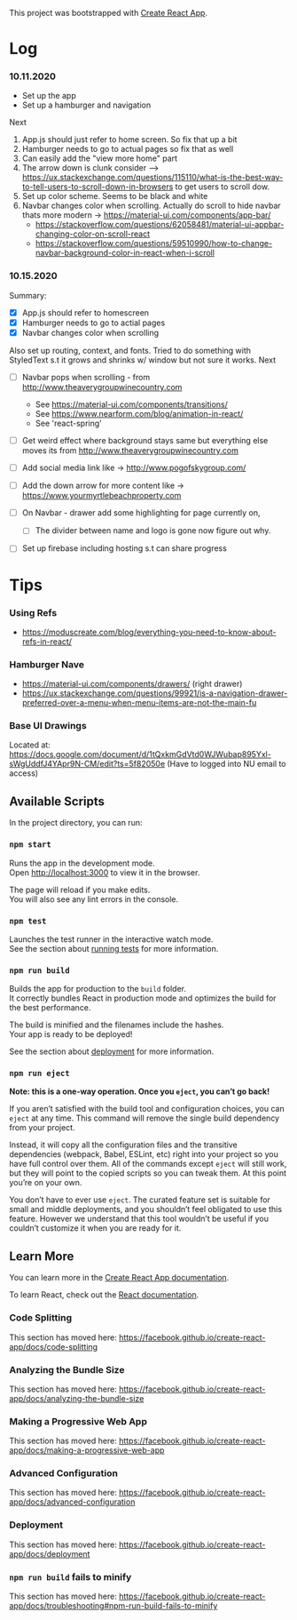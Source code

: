 This project was bootstrapped with [Create React App](https://github.com/facebook/create-react-app).

# Log

### 10.11.2020
- Set up the app
- Set up a hamburger and navigation

Next
1. App.js should just refer to home screen. So fix that up a bit
2. Hamburger needs to go to actual pages so fix that as well
3. Can easily add the "view more home" part
4. The arrow down is clunk consider --> https://ux.stackexchange.com/questions/115110/what-is-the-best-way-to-tell-users-to-scroll-down-in-browsers to get users to scroll dow. 
5. Set up color scheme. Seems to be black and white
6. Navbar changes color when scrolling.  Actually do scroll to hide navbar thats more modern -> https://material-ui.com/components/app-bar/ 
    - https://stackoverflow.com/questions/62058481/material-ui-appbar-changing-color-on-scroll-react
    - https://stackoverflow.com/questions/59510990/how-to-change-navbar-background-color-in-react-when-i-scroll

### 10.15.2020

Summary:
- [x] App.js should refer to homescreen
- [x] Hamburger needs to go to actial pages
- [x] Navbar changes color when scrolling

Also set up routing, context, and fonts. Tried to do something with StyledText s.t it grows and shrinks w/ window but not sure it works. 
Next
- [ ] Navbar pops when scrolling - from http://www.theaverygroupwinecountry.com
    - See https://material-ui.com/components/transitions/
    - See https://www.nearform.com/blog/animation-in-react/
    - See 'react-spring'
- [ ] Get weird effect where background stays same but everything else moves its from http://www.theaverygroupwinecountry.com
- [ ] Add social media link like -> http://www.pogofskygroup.com/
- [ ] Add the down arrow for more content like -> https://www.yourmyrtlebeachproperty.com
- [ ] On Navbar - drawer add some highlighting for page currently on,
    - [ ] The divider between name and logo is gone now figure out why. 
- [ ] Set up firebase including hosting s.t can share progress

        
# Tips 
### Using Refs
- https://moduscreate.com/blog/everything-you-need-to-know-about-refs-in-react/

### Hamburger Nave
- https://material-ui.com/components/drawers/ (right drawer)
- https://ux.stackexchange.com/questions/99921/is-a-navigation-drawer-preferred-over-a-menu-when-menu-items-are-not-the-main-fu

### Base UI Drawings
Located at: https://docs.google.com/document/d/1tQxkmGdVtd0WJWubap895Yxl-sWgUddfJ4YApr9N-CM/edit?ts=5f82050e
(Have to logged into NU email to access)
## Available Scripts

In the project directory, you can run:

### `npm start`

Runs the app in the development mode.<br />
Open [http://localhost:3000](http://localhost:3000) to view it in the browser.

The page will reload if you make edits.<br />
You will also see any lint errors in the console.

### `npm test`

Launches the test runner in the interactive watch mode.<br />
See the section about [running tests](https://facebook.github.io/create-react-app/docs/running-tests) for more information.

### `npm run build`

Builds the app for production to the `build` folder.<br />
It correctly bundles React in production mode and optimizes the build for the best performance.

The build is minified and the filenames include the hashes.<br />
Your app is ready to be deployed!

See the section about [deployment](https://facebook.github.io/create-react-app/docs/deployment) for more information.

### `npm run eject`

**Note: this is a one-way operation. Once you `eject`, you can’t go back!**

If you aren’t satisfied with the build tool and configuration choices, you can `eject` at any time. This command will remove the single build dependency from your project.

Instead, it will copy all the configuration files and the transitive dependencies (webpack, Babel, ESLint, etc) right into your project so you have full control over them. All of the commands except `eject` will still work, but they will point to the copied scripts so you can tweak them. At this point you’re on your own.

You don’t have to ever use `eject`. The curated feature set is suitable for small and middle deployments, and you shouldn’t feel obligated to use this feature. However we understand that this tool wouldn’t be useful if you couldn’t customize it when you are ready for it.

## Learn More

You can learn more in the [Create React App documentation](https://facebook.github.io/create-react-app/docs/getting-started).

To learn React, check out the [React documentation](https://reactjs.org/).

### Code Splitting

This section has moved here: https://facebook.github.io/create-react-app/docs/code-splitting

### Analyzing the Bundle Size

This section has moved here: https://facebook.github.io/create-react-app/docs/analyzing-the-bundle-size

### Making a Progressive Web App

This section has moved here: https://facebook.github.io/create-react-app/docs/making-a-progressive-web-app

### Advanced Configuration

This section has moved here: https://facebook.github.io/create-react-app/docs/advanced-configuration

### Deployment

This section has moved here: https://facebook.github.io/create-react-app/docs/deployment

### `npm run build` fails to minify

This section has moved here: https://facebook.github.io/create-react-app/docs/troubleshooting#npm-run-build-fails-to-minify

